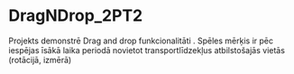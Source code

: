 # DragNDrop_2PT2
Projekts demonstrē Drag and drop funkcionalitāti . Spēles mērķis ir pēc iespējas īsākā laika periodā novietot transportlīdzekļus atbilstošajās vietās (rotācijā, izmērā)
